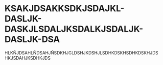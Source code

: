 # KSAKJDSAKKSDKJSDAJKL-DASLJK-DASKJLSDALJKSDALKJSDALJK-DASLJK-DSA
HLKÑJDSAHLÑDSAHJÑSDKHJGLDSHJKDSHJLSDHKDSKHSDHKDSKHJDSHKJSDAHJKSDHKJDS
